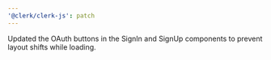 ```yaml
---
'@clerk/clerk-js': patch
---
```


Updated the OAuth buttons in the SignIn and SignUp components to prevent layout shifts while loading.
